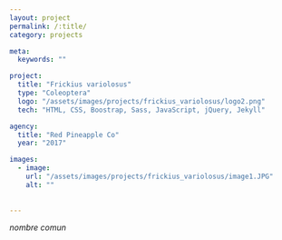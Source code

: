 ```yaml
---
layout: project
permalink: /:title/
category: projects

meta:
  keywords: ""

project:
  title: "Frickius variolosus"
  type: "Coleoptera"
  logo: "/assets/images/projects/frickius_variolosus/logo2.png"
  tech: "HTML, CSS, Boostrap, Sass, JavaScript, jQuery, Jekyll"

agency:
  title: "Red Pineapple Co"
  year: "2017"

images:
  - image:
    url: "/assets/images/projects/frickius_variolosus/image1.JPG"
    alt: ""
  
  
---
```

<p><i>nombre comun </i></p>
